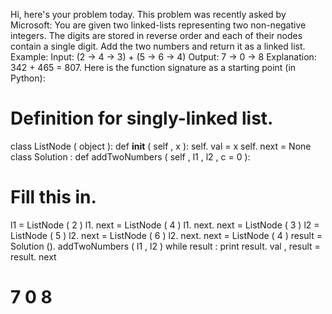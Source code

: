 Hi, here's your problem today. This problem was recently asked by Microsoft:
You are given two linked-lists representing two non-negative integers. The digits are stored in reverse order and each of their nodes contain a single digit. Add the two numbers and return it as a linked list.
Example: Input: (2 -> 4 -> 3) + (5 -> 6 -> 4)
Output: 7 -> 0 -> 8
Explanation: 342 + 465 = 807.
Here is the function signature as a starting point (in Python):
# Definition for singly-linked list.
class ListNode ( object ):
 def __init__ ( self , x ):
   self. val = x
   self. next = None
class Solution :
 def addTwoNumbers ( self , l1 , l2 , c = 0 ):
   # Fill this in.
l1 = ListNode ( 2 )
l1. next = ListNode ( 4 )
l1. next. next = ListNode ( 3 )
l2 = ListNode ( 5 )
l2. next = ListNode ( 6 )
l2. next. next = ListNode ( 4 )
result = Solution (). addTwoNumbers ( l1 , l2 )
while result :
 print result. val ,
 result = result. next
# 7 0 8
